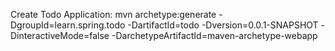 Create Todo Application:
mvn archetype:generate -DgroupId=learn.spring.todo -DartifactId=todo -Dversion=0.0.1-SNAPSHOT -DinteractiveMode=false -DarchetypeArtifactId=maven-archetype-webapp